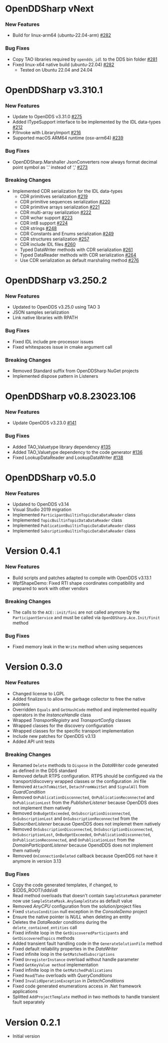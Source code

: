 # OpenDDSharp vNext

### New Features

- Build for linux-arm64 (ubuntu-22.04-arm) [#282](https://github.com/jmmorato/openddsharp/pull/282)

### Bug Fixes

- Copy TAO libraries required by `opendds_idl` to the DDS bin folder [#281](https://github.com/jmmorato/openddsharp/pull/281)
- Fixed linux-x64 native build (ubuntu-22.04) [#282](https://github.com/jmmorato/openddsharp/pull/282)
  - Tested on Ubuntu 22.04 and 24.04

# OpenDDSharp v3.310.1

### New Features

- Update to OpenDDS v3.31.0 [#275](https://github.com/jmmorato/openddsharp/pull/275)
- Added ITypeSupport interface to be implemented by the IDL data-types [#212](https://github.com/jmmorato/openddsharp/pull/212)
- P/Invoke with LibraryImport [#216](https://github.com/jmmorato/openddsharp/pull/216)
- Supported macOS ARM64 runtime (osx-arm64) [#239](https://github.com/jmmorato/openddsharp/pull/239)

### Bug Fixes

- OpenDDSharp.Marshaller JsonConverters now always format decimal point symbol as '.' instead of ',' [#273](https://github.com/jmmorato/openddsharp/pull/273)

### Breaking Changes

- Implemented CDR serialization for the IDL data-types
  - CDR primitives serialization [#219](https://github.com/jmmorato/openddsharp/pull/219)
  - CDR primitive sequences serialization [#220](https://github.com/jmmorato/openddsharp/pull/220)
  - CDR primitive arrays serialization [#221](https://github.com/jmmorato/openddsharp/pull/221)
  - CDR multi-array serialization [#222](https://github.com/jmmorato/openddsharp/pull/222)
  - CDR wchar support [#223](https://github.com/jmmorato/openddsharp/pull/223)
  - CDR int8 support [#224](https://github.com/jmmorato/openddsharp/pull/224)
  - CDR strings [#248](https://github.com/jmmorato/openddsharp/pull/248)
  - CDR Constants and Enums serialization [#249](https://github.com/jmmorato/openddsharp/pull/249)
  - CDR structures serialization [#257](https://github.com/jmmorato/openddsharp/pull/257)
  - CDR include IDL files [#260](https://github.com/jmmorato/openddsharp/pull/257)
  - Typed DataWriter methods with CDR serialization [#261](https://github.com/jmmorato/openddsharp/pull/261)
  - Typed DataReader methods with CDR serialization [#264](https://github.com/jmmorato/openddsharp/pull/264)
  - Use CDR serialization as default marshaling method [#276](https://github.com/jmmorato/openddsharp/pull/276)

# OpenDDSharp v3.250.2

### New Features
- Updated to OpenDDS v3.25.0 using TAO 3
- JSON samples serialization
- Link native libraries with RPATH

### Bug Fixes
- Fixed IDL include pre-processor issues
- Fixed whitespaces issue in cmake argument call

### Breaking Changes
- Removed Standard suffix from OpenDDSharp NuGet projects
- Implemented dispose pattern in Listeners

# OpenDDSharp v0.8.23023.106

### New Features
- Update OpenDDS v3.23.0 [#141](https://github.com/jmmorato/openddsharp/pull/141)

### Bug Fixes
- Added TAO_Valuetype library dependency [#135](https://github.com/jmmorato/openddsharp/pull/135)
- Added TAO_Valuetype dependency to the code generator [#136](https://github.com/jmmorato/openddsharp/pull/136)
- Fixed LookupDataReader and LookupDataWriter [#138](https://github.com/jmmorato/openddsharp/pull/138)

# OpenDDSharp v0.5.0

### New Features
- Updated to OpenDDS v3.14
- Visual Studio 2019 migration
- Implemented `ParticipantBuiltinTopicDataDataReader` class
- Implemented `TopicBuiltinTopicDataDataReader` class
- Implemented `PublicationBuiltinTopicDataDataReader` class
- Implemented `SubsriptionBuiltinTopicDataDataReader` class

# Version 0.4.1

### New Features
- Build scripts and patches adapted to compile with OpenDDS v3.13.1
- WpfShapeDemo: Fixed RTI shape coordinates compatibility and prepared to work with other vendors

### Breaking Changes
- The calls to the `ACE::init/fini` are not called anymore by the `ParticipantService` and must be called via `OpenDDSharp.Ace.Init/Finit` method

### Bug Fixes
- Fixed memory leak in the `Write` method when using sequences

# Version 0.3.0

### New Features
- Changed license to LGPL
- Added finalizers to allow the garbage collector to free the native pointers
- Overridden `Equals` and `GetHashCode` method and implemented equality operators in the *InstanceHandle* class
- Wrapped *TransportRegistry* and *TransportConfig* classes
- Wrapped classes for the discovery configuration
- Wrapped classes for the specific transport implementation
- Include new patches for OpenDDS v3.13
- Added API unit tests

### Breaking Changes
- Renamed `Delete` methods to `Dispose` in the *DataWriter* code generated as defined in the DDS standard
- Removed default RTPS configuration. RTPS should be configured via the transport/discovery wrapped classes or the configuration .ini file
- Removed `AttachToWaitSet`, `DetachFromWaitSet` and `SignalAll` from *GuardCondition*
- Removed `OnPublicationDisconnected`, `OnPublicationReconnected` and `OnPublicationLost` from the *PublisherListener* because OpenDDS does not implement them natively
- Removed `OnBudgetExceeded`, `OnSubscriptionDisconnected`, `OnSubscriptionLost` and `OnSubscriptionReconnected` from the *SubscriberListener* because OpenDDS does not implemet them natively
- Removed `OnSubscriptionDisconnected`, `OnSubscriptionDisconnected`, `OnSubscriptionLost`, `OnBudgetExceeded`, `OnPublicationDisconnected`, `OnPublicationReconnected`, and `OnPublicationLost` from the *DomainParticipantListener* because OpendDDS does not implement them natively
- Removed `OnConnectionDeleted` callback because OpenDDS not have it anymore in version 3.13

### Bug Fixes
- Copy the code generated templates, if changed, to $(DDS_ROOT)\dds\idl
- Read method overloads that doesn't contain `SampleStateMask` parameter now use `SampleStateMask.AnySampleState` as default value
- Removed *AnyCPU* configuration from the solution/project files
- Fixed `statusCondition` null exception in the *ConsoleDemo* project
- Ensure the native pointer is *NULL* when deleting an entity
- Deletes the *DataReader* conditions during the `delete_contained_entities` call
- Fixed infinite loop in the `GetDiscoveredParticipants` and `GetDiscoveredTopics` methods
- Added transient fault handling code in the `GenerateSolutionFile` method
- Fixed default reliability properties in the *DataWriter*
- Fixed infinite loop in the `GetMatchedSubscriptions`
- Fixed `UnregisterInstance` overload without handle parameter
- Fixed `GetKeyValue method` implementation
- Fixed infinite loop in the `GetMatchedPublications`
- Fixed `Read`/`Take` overloads with *QueryConditions*
- Fixed `InvalidOperationException` in *DetachConditions*
- Fixed code generated enumerations access in .Net framework applications
- Splitted `AddProjectTemplate` method in two methods to handle transient fault separately
  
# Version 0.2.1

- Initial version
